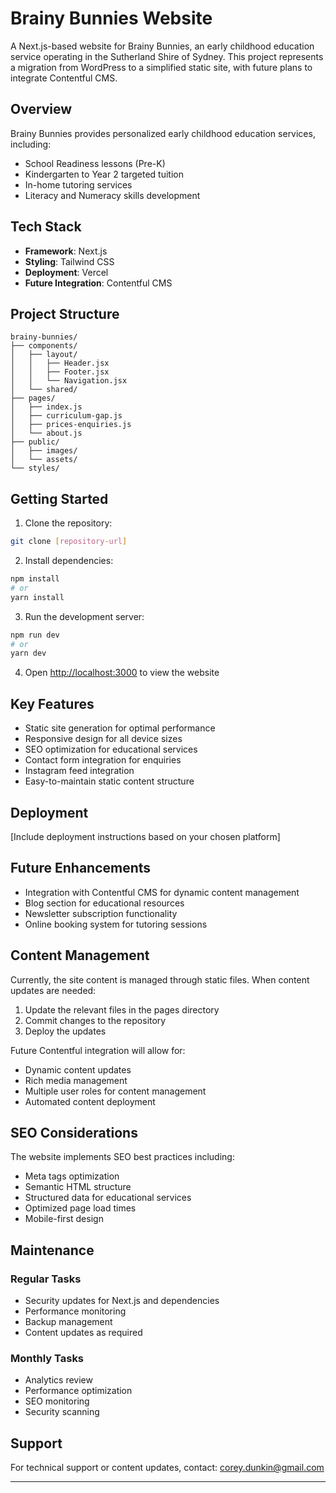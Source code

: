 # Brainy Bunnies Website

A Next.js-based website for Brainy Bunnies, an early childhood education service operating in the Sutherland Shire of Sydney. This project represents a migration from WordPress to a simplified static site, with future plans to integrate Contentful CMS.

## Overview

Brainy Bunnies provides personalized early childhood education services, including:
- School Readiness lessons (Pre-K)
- Kindergarten to Year 2 targeted tuition
- In-home tutoring services
- Literacy and Numeracy skills development

## Tech Stack

- **Framework**: Next.js
- **Styling**: Tailwind CSS
- **Deployment**: Vercel
- **Future Integration**: Contentful CMS

## Project Structure

```
brainy-bunnies/
├── components/
│   ├── layout/
│   │   ├── Header.jsx
│   │   ├── Footer.jsx
│   │   └── Navigation.jsx
│   └── shared/
├── pages/
│   ├── index.js
│   ├── curriculum-gap.js
│   ├── prices-enquiries.js
│   └── about.js
├── public/
│   ├── images/
│   └── assets/
└── styles/
```

## Getting Started

1. Clone the repository:
```bash
git clone [repository-url]
```

2. Install dependencies:
```bash
npm install
# or
yarn install
```

3. Run the development server:
```bash
npm run dev
# or
yarn dev
```

4. Open [http://localhost:3000](http://localhost:3000) to view the website

## Key Features

- Static site generation for optimal performance
- Responsive design for all device sizes
- SEO optimization for educational services
- Contact form integration for enquiries
- Instagram feed integration
- Easy-to-maintain static content structure

## Deployment

[Include deployment instructions based on your chosen platform]

## Future Enhancements

- Integration with Contentful CMS for dynamic content management
- Blog section for educational resources
- Newsletter subscription functionality
- Online booking system for tutoring sessions

## Content Management

Currently, the site content is managed through static files. When content updates are needed:

1. Update the relevant files in the pages directory
2. Commit changes to the repository
3. Deploy the updates

Future Contentful integration will allow for:
- Dynamic content updates
- Rich media management
- Multiple user roles for content management
- Automated content deployment

## SEO Considerations

The website implements SEO best practices including:
- Meta tags optimization
- Semantic HTML structure
- Structured data for educational services
- Optimized page load times
- Mobile-first design

## Maintenance

### Regular Tasks
- Security updates for Next.js and dependencies
- Performance monitoring
- Backup management
- Content updates as required

### Monthly Tasks
- Analytics review
- Performance optimization
- SEO monitoring
- Security scanning

## Support

For technical support or content updates, contact:
corey.dunkin@gmail.com


---
